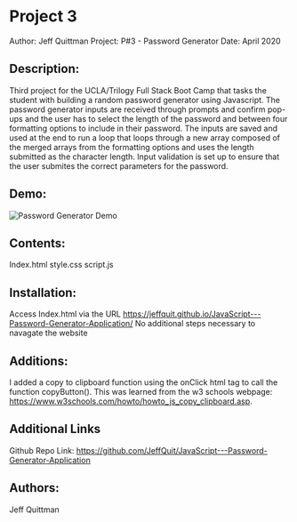 # Project 3

Author: Jeff Quittman Project: P#3 - Password Generator Date: April 2020

## Description:

Third project for the UCLA/Trilogy Full Stack Boot Camp that tasks the student with building a random password generator using Javascript. The password generator inputs are received through prompts
and confirm pop-ups and the user has to select the length of the password and between four formatting options to include in their password. The inputs are saved and used at the end to run a loop that
loops through a new array composed of the merged arrays from the formatting options and uses the length submitted as the character length. Input validation is set up to ensure that the user submites
the correct parameters for the password.

## Demo:

![Password Generator Demo](PWGen/https://s7.gifyu.com/images/PWGen.gif)

## Contents:

Index.html style.css script.js

## Installation:

Access Index.html via the URL https://jeffquit.github.io/JavaScript---Password-Generator-Application/ No additional steps necessary to navagate the website

## Additions:

I added a copy to clipboard function using the onClick html tag to call the function copyButton(). This was learned from the w3 schools webpage:
https://www.w3schools.com/howto/howto_js_copy_clipboard.asp.

## Additional Links

Github Repo Link: https://github.com/JeffQuit/JavaScript---Password-Generator-Application

## Authors:

Jeff Quittman
